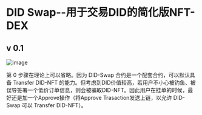 

# DID Swap--用于交易DID的简化版NFT-DEX

## v 0.1

![image](https://user-images.githubusercontent.com/32976079/205847335-58c490da-ee3c-4450-9ede-b8413007bf43.png)

第 0 步骤在理论上可以省略。因为 DID-Swap 合约是一个配套合约，可以默认具备 Transfer DID-NFT 的能力。但考虑到DID价值较高，若用户不小心被钓鱼、被误导签署一个低价订单信息，则会被骗取DID-NFT。因此用户在挂单的时候，最好还是加一个Approve操作（将Approve Trasaction发送上链，以允许 DID-Swap 可以 Transfer DID-NFT）。

